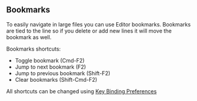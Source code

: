 ## Bookmarks
To easily navigate in large files you can use Editor bookmarks. Bookmarks are tied to the line so if you delete or add new lines it will move the bookmark as well.

Bookmarks shortcuts:

* Toggle bookmark (Cmd-F2)
* Jump to next bookmark (F2)
* Jump to previous bookmark (Shift-F2)
* Clear bookmarks (Shift-Cmd-F2)

All shortcuts can be changed using [Key Binding Preferences](#key-bindings)
